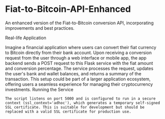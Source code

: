 # Fiat-to-Bitcoin-API-Enhanced
An enhanced version of the Fiat-to-Bitcoin conversion API, incorporating improvements and best practices.

Real-life Application

Imagine a financial application where users can convert their fiat currency to Bitcoin directly from their bank account. Upon receiving a conversion request from the user through a web interface or mobile app, the app backend sends a POST request to this Flask service with the fiat amount and conversion percentage. The service processes the request, updates the user's bank and wallet balances, and returns a summary of the transaction. This setup could be part of a larger application ecosystem, offering users a seamless experience for managing their cryptocurrency investments.
Running the Service

    The script listens on port 5000 and is configured to run in a secure context (ssl_context='adhoc'), which generates a temporary self-signed SSL certificate. This is suitable for development but should be replaced with a valid SSL certificate for production use.
